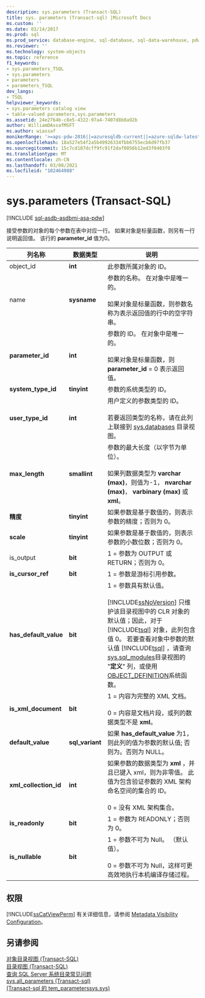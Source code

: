 ```yaml
---
description: sys.parameters (Transact-SQL)
title: sys. parameters (Transact-sql) |Microsoft Docs
ms.custom: ''
ms.date: 03/14/2017
ms.prod: sql
ms.prod_service: database-engine, sql-database, sql-data-warehouse, pdw
ms.reviewer: ''
ms.technology: system-objects
ms.topic: reference
f1_keywords:
- sys.parameters_TSQL
- sys.parameters
- parameters
- parameters_TSQL
dev_langs:
- TSQL
helpviewer_keywords:
- sys.parameters catalog view
- table-valued parameters,sys.parameters
ms.assetid: 24e2764b-c8e5-4322-97a4-7407d8b8a92b
author: WilliamDAssafMSFT
ms.author: wiassaf
monikerRange: '>=aps-pdw-2016||=azuresqldb-current||=azure-sqldw-latest||>=sql-server-2016||>=sql-server-linux-2017||=azuresqldb-mi-current'
ms.openlocfilehash: 18a527e54f2a5b49926334fbb6755ecb6d97fb37
ms.sourcegitcommit: 15c7cd187dcff9fc91f2daf0056b12ed3f0403f0
ms.translationtype: MT
ms.contentlocale: zh-CN
ms.lasthandoff: 03/08/2021
ms.locfileid: "102464988"
---
```

# <a name="sysparameters-transact-sql"></a>sys.parameters (Transact-SQL)
[!INCLUDE [sql-asdb-asdbmi-asa-pdw](../../includes/applies-to-version/sql-asdb-asdbmi-asa-pdw.md)]

  接受参数的对象的每个参数在表中对应一行。 如果对象是标量函数，则另有一行说明返回值。 该行的 **parameter_id** 值为0。  
  
|列名称|数据类型|说明|  
|-----------------|---------------|-----------------|  
|object_id|**int**|此参数所属对象的 ID。|  
|name|**sysname**|参数的名称。 在对象中是唯一的。<br /><br /> 如果对象是标量函数，则参数名称为表示返回值的行中的空字符串。|  
|**parameter_id**|**int**|参数的 ID。 在对象中是唯一的。<br /><br /> 如果对象是标量函数，则 **parameter_id** = 0 表示返回值。|  
|**system_type_id**|**tinyint**|参数的系统类型的 ID。|  
|**user_type_id**|**int**|用户定义的参数类型的 ID。<br /><br /> 若要返回类型的名称，请在此列上联接到 [sys.databases](../../relational-databases/system-catalog-views/sys-types-transact-sql.md) 目录视图。|  
|**max_length**|**smallint**|参数的最大长度（以字节为单位）。<br /><br /> 如果列数据类型为 **varchar (max)**，则值为-1， **nvarchar (max)**， **varbinary (max)** 或 **xml**。|  
|**精度**|**tinyint**|如果参数是基于数值的，则表示参数的精度；否则为 0。|  
|**scale**|**tinyint**|如果参数是基于数值的，则表示参数的小数位数；否则为 0。|  
|is_output|**bit**|1 = 参数为 OUTPUT 或 RETURN；否则为 0。|  
|**is_cursor_ref**|**bit**|1 = 参数是游标引用参数。|  
|**has_default_value**|**bit**|1 = 参数具有默认值。<br /><br /> [!INCLUDE[ssNoVersion](../../includes/ssnoversion-md.md)] 只维护该目录视图中的 CLR 对象的默认值；因此，对于 [!INCLUDE[tsql](../../includes/tsql-md.md)] 对象，此列包含值 0。 若要查看对象中参数的默认值 [!INCLUDE[tsql](../../includes/tsql-md.md)] ，请查询 [sys.sql_modules](../../relational-databases/system-catalog-views/sys-sql-modules-transact-sql.md)目录视图的 "**定义**" 列，或使用 [OBJECT_DEFINITION](../../t-sql/functions/object-definition-transact-sql.md)系统函数。|  
|**is_xml_document**|**bit**|1 = 内容为完整的 XML 文档。<br /><br /> 0 = 内容是文档片段，或列的数据类型不是 **xml**。|  
|**default_value**|**sql_variant**|如果 **has_default_value** 为1，则此列的值为参数的默认值; 否则为。否则为 NULL。|  
|**xml_collection_id**|**int**|如果参数的数据类型为 **xml** ，并且已键入 xml，则为非零值。 此值为包含验证参数的 XML 架构命名空间的集合的 ID。<br /><br /> 0 = 没有 XML 架构集合。|  
|**is_readonly**|**bit**|1 = 参数为 READONLY；否则为 0。|  
|**is_nullable**|**bit**|1 = 参数不可为 Null。 （默认值）。<br /><br /> 0 = 参数不可为 Null，这样可更高效地执行本机编译存储过程。|  
  
## <a name="permissions"></a>权限  
 [!INCLUDE[ssCatViewPerm](../../includes/sscatviewperm-md.md)] 有关详细信息，请参阅 [Metadata Visibility Configuration](../../relational-databases/security/metadata-visibility-configuration.md)。  
  
## <a name="see-also"></a>另请参阅  
 [对象目录视图 (Transact-SQL)](../../relational-databases/system-catalog-views/object-catalog-views-transact-sql.md)   
 [目录视图 (Transact-SQL)](../../relational-databases/system-catalog-views/catalog-views-transact-sql.md)   
 [查询 SQL Server 系统目录常见问题](../../relational-databases/system-catalog-views/querying-the-sql-server-system-catalog-faq.yml)   
 [sys.all_parameters &#40;Transact-sql&#41;](../../relational-databases/system-catalog-views/sys-all-parameters-transact-sql.md)   
 [ &#40;Transact-sql 的 tem_parameterssys.sys&#41;](../../relational-databases/system-catalog-views/sys-system-parameters-transact-sql.md)  
  
  
